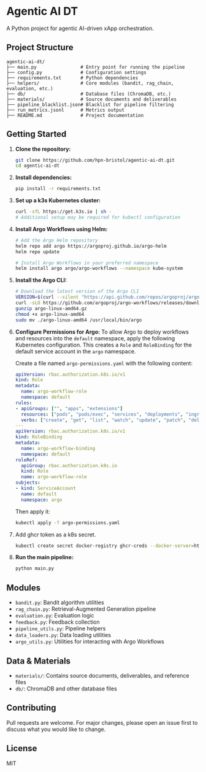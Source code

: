 # Agentic AI DT

A Python project for agentic AI-driven xApp orchestration.


## Project Structure

```
agentic-ai-dt/
├── main.py                # Entry point for running the pipeline
├── config.py              # Configuration settings
├── requirements.txt       # Python dependencies
├── helpers/               # Core modules (bandit, rag_chain, evaluation, etc.)
├── db/                    # Database files (ChromaDB, etc.)
├── materials/             # Source documents and deliverables
├── pipeline_blacklist.json# Blacklist for pipeline filtering
├── run_metrics.jsonl      # Metrics output
├── README.md              # Project documentation
```

## Getting Started

1. **Clone the repository:**
	```bash
	git clone https://github.com/hpn-bristol/agentic-ai-dt.git
	cd agentic-ai-dt
	```
2. **Install dependencies:**
	```bash
	pip install -r requirements.txt
	```

3. **Set up a k3s Kubernetes cluster:**
	```bash
	curl -sfL https://get.k3s.io | sh -
	# Additional setup may be required for kubectl configuration
	```

4. **Install Argo Workflows using Helm:**
	```bash
	# Add the Argo Helm repository
	helm repo add argo https://argoproj.github.io/argo-helm
	helm repo update

	# Install Argo Workflows in your preferred namespace
	helm install argo argo/argo-workflows --namespace kube-system
	```

5. **Install the Argo CLI:**
	```bash
	# Download the latest version of the Argo CLI
	VERSION=$(curl --silent "https://api.github.com/repos/argoproj/argo-workflows/releases/latest" | grep '"tag_name"' | sed -E 's/.*"([^"]+)".*/\1/')
	curl -sLO https://github.com/argoproj/argo-workflows/releases/download/$VERSION/argo-linux-amd64.gz
	gunzip argo-linux-amd64.gz
	chmod +x argo-linux-amd64
	sudo mv ./argo-linux-amd64 /usr/local/bin/argo
	```

6. **Configure Permissions for Argo:**
	To allow Argo to deploy workflows and resources into the `default` namespace, apply the following Kubernetes configuration. This creates a `Role` and `RoleBinding` for the default service account in the `argo` namespace.

	Create a file named `argo-permissions.yaml` with the following content:
	```yaml
	apiVersion: rbac.authorization.k8s.io/v1
	kind: Role
	metadata:
	  name: argo-workflow-role
	  namespace: default
	rules:
	- apiGroups: ["", "apps", "extensions"]
	  resources: ["pods", "pods/exec", "services", "deployments", "ingresses", "workflows", "workflowtemplates"]
	  verbs: ["create", "get", "list", "watch", "update", "patch", "delete"]
	---
	apiVersion: rbac.authorization.k8s.io/v1
	kind: RoleBinding
	metadata:
	  name: argo-workflow-binding
	  namespace: default
	roleRef:
	  apiGroup: rbac.authorization.k8s.io
	  kind: Role
	  name: argo-workflow-role
	subjects:
	- kind: ServiceAccount
	  name: default
	  namespace: argo
	```
	Then apply it:
	```bash
	kubectl apply -f argo-permissions.yaml
	```

7. Add ghcr token as a k8s secret.
	```bash
	kubectl create secret docker-registry ghcr-creds --docker-server=https://ghcr.io --docker-username=$YOUR_GITHUB_USERNAME --docker-password=$YOUR_GITHUB_TOKEN --docker-email=$YOUR_EMAIL
	```

8. **Run the main pipeline:**
	```bash
	python main.py
	```

## Modules
- `bandit.py`: Bandit algorithm utilities
- `rag_chain.py`: Retrieval-Augmented Generation pipeline
- `evaluation.py`: Evaluation logic
- `feedback.py`: Feedback collection
- `pipeline_utils.py`: Pipeline helpers
- `data_loaders.py`: Data loading utilities
- `argo_utils.py`: Utilities for interacting with Argo Workflows

## Data & Materials
- `materials/`: Contains source documents, deliverables, and reference files
- `db/`: ChromaDB and other database files

## Contributing
Pull requests are welcome. For major changes, please open an issue first to discuss what you would like to change.

## License
MIT

